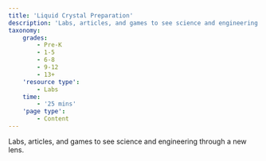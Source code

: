 ```yaml
---
title: 'Liquid Crystal Preparation'
description: 'Labs, articles, and games to see science and engineering through a new lens.'
taxonomy:
    grades:
        - Pre-K
        - 1-5
        - 6-8
        - 9-12
        - 13+
    'resource type':
        - Labs
    time:
        - '25 mins'
    'page type':
        - Content
---
```


Labs, articles, and games to see science and engineering through a new lens.
